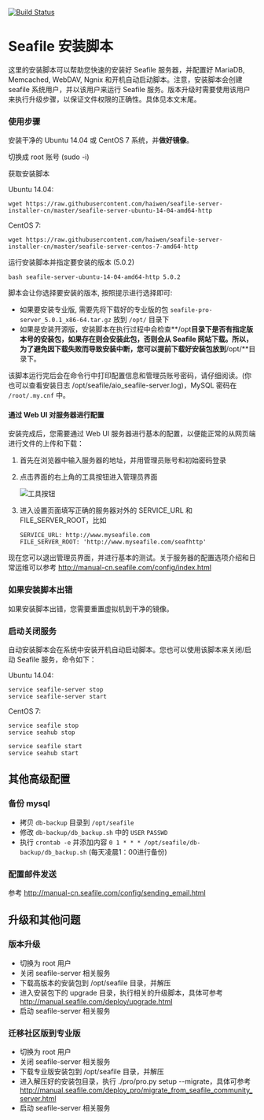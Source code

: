[![Build Status](https://travis-ci.org/haiwen/seafile-server-installer-cn.svg?branch=master)](https://travis-ci.org/haiwen/seafile-server-installer-cn)

# Seafile 安装脚本

这里的安装脚本可以帮助您快速的安装好 Seafile 服务器，并配置好 MariaDB, Memcached, WebDAV, Ngnix 和开机自动启动脚本。注意，安装脚本会创建 seafile 系统用户，并以该用户来运行 Seafile 服务。版本升级时需要使用该用户来执行升级步骤，以保证文件权限的正确性。具体见本文末尾。


### 使用步骤

安装干净的 Ubuntu 14.04 或 CentOS 7 系统，并**做好镜像**。

切换成 root 账号 (sudo -i)

获取安装脚本

Ubuntu 14.04:
```
wget https://raw.githubusercontent.com/haiwen/seafile-server-installer-cn/master/seafile-server-ubuntu-14-04-amd64-http
```

CentOS 7:
```
wget https://raw.githubusercontent.com/haiwen/seafile-server-installer-cn/master/seafile-server-centos-7-amd64-http
```

运行安装脚本并指定要安装的版本 (5.0.2)

```
bash seafile-server-ubuntu-14-04-amd64-http 5.0.2
```

脚本会让你选择要安装的版本, 按照提示进行选择即可:

* 如果要安装专业版, 需要先将下载好的专业版的包 `seafile-pro-server_5.0.1_x86-64.tar.gz` 放到 `/opt/` 目录下
* 如果是安装开源版，安装脚本在执行过程中会检查**/opt**目录下是否有指定版本号的安装包，如果存在则会安装此包，否则会从 Seafile 网站下载。所以，为了避免因下载失败而导致安装中断，您可以提前下载好安装包放到**/opt/**目录下。

该脚本运行完后会在命令行中打印配置信息和管理员账号密码，请仔细阅读。(你也可以查看安装日志 /opt/seafile/aio_seafile-server.log)，MySQL 密码在 `/root/.my.cnf` 中。

#### 通过 Web UI 对服务器进行配置

安装完成后，您需要通过 Web UI 服务器进行基本的配置，以便能正常的从网页端进行文件的上传和下载：

1. 首先在浏览器中输入服务器的地址，并用管理员账号和初始密码登录
2. 点击界面的右上角的工具按钮进入管理员界面
 
    ![工具按钮](http://manual-cn.seafile.com/images/tools-button.png)

3. 进入设置页面填写正确的服务器对外的 SERVICE_URL 和 FILE_SERVER_ROOT，比如

    ```
    SERVICE_URL: http://www.myseafile.com
    FILE_SERVER_ROOT: 'http://www.myseafile.com/seafhttp'
    ```
    
现在您可以退出管理员界面，并进行基本的测试。关于服务器的配置选项介绍和日常运维可以参考 http://manual-cn.seafile.com/config/index.html

### 如果安装脚本出错

如果安装脚本出错，您需要重置虚拟机到干净的镜像。

### 启动关闭服务

自动安装脚本会在系统中安装开机自动启动脚本。您也可以使用该脚本来关闭/启动 Seafile 服务，命令如下：

Ubuntu 14.04:
```
service seafile-server stop
service seafile-server start
```

CentOS 7:
```
service seafile stop
service seahub stop

service seafile start
service seahub start
```

## 其他高级配置

### 备份 mysql

* 拷贝 `db-backup` 目录到 `/opt/seafile`
* 修改 `db-backup/db_backup.sh` 中的 `USER` `PASSWD`
* 执行 `crontab -e` 并添加内容 `0 1 * * * /opt/seafile/db-backup/db_backup.sh` (每天凌晨1：00进行备份)

### 配置邮件发送

参考 http://manual-cn.seafile.com/config/sending_email.html

## 升级和其他问题

### 版本升级

* 切换为 root 用户
* 关闭 seafile-server 相关服务
* 下载高版本的安装包到 /opt/seafile 目录，并解压
* 进入安装包下的 upgrade 目录，执行相关的升级脚本，具体可参考 http://manual.seafile.com/deploy/upgrade.html
* 启动 seafile-server 相关服务

### 迁移社区版到专业版

* 切换为 root 用户
* 关闭 seafile-server 相关服务
* 下载专业版安装包到 /opt/seafile 目录，并解压
* 进入解压好的安装包目录，执行 ./pro/pro.py setup --migrate，具体可参考 http://manual.seafile.com/deploy_pro/migrate_from_seafile_community_server.html
* 启动 seafile-server 相关服务
